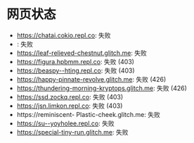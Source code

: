 # 网页状态
- https://chatai.cokio.repl.co: 失败
- : 失败
- https://leaf-relieved-chestnut.glitch.me: 失败
- https://figura.hpbmm.repl.co: 失败 (403)
- https://beaspy--hting.repl.co: 失败 (403)
- https://happy-pinnate-revolve.glitch.me: 失败 (426)
- https://thundering-morning-kryptops.glitch.me: 失败 (426)
- https://ssd.zockq.repl.co: 失败 (403)
- https://jsn.limkon.repl.co: 失败 (403)
- https://reminiscent- Plastic-cheek.glitch.me: 失败
- https://su--yoyholee.repl.co: 失败
- https://special-tiny-run.glitch.me: 失败
